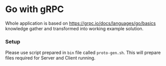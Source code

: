 # Go with gRPC

Whole application is based on https://grpc.io/docs/languages/go/basics knowledge gather and transformed into working example solution.

### Setup
Please use script prepared in `bin` file called `proto-gen.sh`. This will prepare files required for Server and Client running.